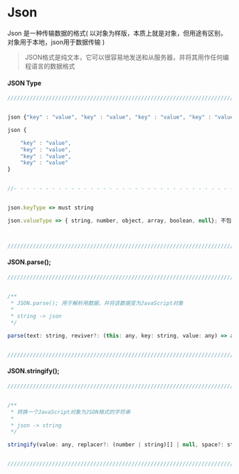# Json

Json 是一种传输数据的格式( 以对象为样版，本质上就是对象，但用途有区别，对象用于本地，json用于数据传输 )

> JSON格式是纯文本，它可以很容易地发送和从服务器，并将其用作任何编程语言的数据格式

#### JSON Type

``` javascript
///////////////////////////////////////////////////////////////////////////////////////////////////////////////////////


json {"key" : "value", "key" : "value", "key" : "value", "key" : "value"}

json {

    "key" : "value",
    "key" : "value",
    "key" : "value",
    "key" : "value"
}


//- - - - - - - - - - - - - - - - - - - - - - - - - - - - - - - - - - - - - - - - - - - - - - - - - - - - - - - - - -//


json.keyType => must string

json.valueType => { string, number, object, array, boolean, null}; 不包含: function, a date, undefined



///////////////////////////////////////////////////////////////////////////////////////////////////////////////////////
``` 

#### JSON.parse();

``` javascript
///////////////////////////////////////////////////////////////////////////////////////////////////////////////////////


/**
 * JSON.parse(); 用于解析用数据，并将该数据变为JavaScript对象
 * 
 * string -> json
 */

parse(text: string, reviver?: (this: any, key: string, value: any) => any): any;


///////////////////////////////////////////////////////////////////////////////////////////////////////////////////////
```

#### JSON.stringify();

``` javascript
///////////////////////////////////////////////////////////////////////////////////////////////////////////////////////


/**
 * 转换一个JavaScript对象为JSON格式的字符串
 * 
 * json -> string
 */

stringify(value: any, replacer?: (number | string)[] | null, space?: string | number): string;


///////////////////////////////////////////////////////////////////////////////////////////////////////////////////////
```






















































